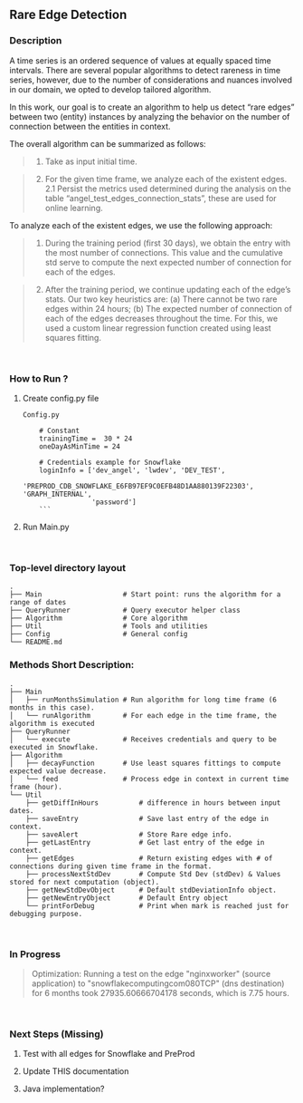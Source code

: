 ## Rare Edge Detection

### Description

A time series is an ordered sequence of values at equally spaced time intervals. There are several popular algorithms to detect rareness in time series, however, due to the number of considerations and nuances involved in our domain, we opted to develop tailored algorithm.

In this work, our goal is to create an algorithm to help us detect “rare edges” between two (entity) instances  by analyzing the behavior on the number of connection between the entities in context.

The overall algorithm can be summarized as follows:

> 1. Take as input initial time. 

> 2. For the given time frame, we analyze each of the existent edges.   
   2.1 Persist the metrics used determined during the analysis on the table “angel_test_edges_connection_stats”, these are used for online learning.


To analyze each of the existent edges, we use the following approach:

> 1. During the training period (first 30 days), we obtain the entry with the most number of connections. This value and the cumulative std serve to compute the next expected number of connection for each of the edges.

> 2. After the training period, we continue updating each of the edge’s stats. Our two key heuristics are: (a) There cannot be two rare edges within 24 hours; (b) The expected number of connection of each of the edges decreases throughout the time. For this, we used a custom linear regression function created using least squares fitting.

<br/>

### How to Run ?

1. Create config.py file
    ```
    Config.py

        # Constant
        trainingTime =  30 * 24
        oneDayAsMinTime = 24

        # Credentials example for Snowflake
        loginInfo = ['dev_angel', 'lwdev', 'DEV_TEST',
                     'PREPROD_CDB_SNOWFLAKE_E6FB97EF9C0EFB48D1AA880139F22303', 'GRAPH_INTERNAL',
                     'password']
        ```
2. Run Main.py

<br/>

### Top-level directory layout

    .
    ├── Main                    # Start point: runs the algorithm for a range of dates
    ├── QueryRunner             # Query executor helper class
    ├── Algorithm               # Core algorithm
    ├── Util                    # Tools and utilities
    ├── Config                  # General config
    └── README.md
    
    
### Methods Short Description:
    .
    ├── Main
    │   ├── runMonthsSimulation # Run algorithm for long time frame (6 months in this case).
    │   └── runAlgorithm        # For each edge in the time frame, the algorithm is executed
    ├── QueryRunner
    │   └── execute             # Receives credentials and query to be executed in Snowflake.
    ├── Algorithm               
    │   ├── decayFunction       # Use least squares fittings to compute expected value decrease.
    │   └── feed                # Process edge in context in current time frame (hour).
    └── Util
        ├── getDiffInHours          # difference in hours between input dates.
        ├── saveEntry               # Save last entry of the edge in context.
        ├── saveAlert               # Store Rare edge info.
        ├── getLastEntry            # Get last entry of the edge in context.
        ├── getEdges                # Return existing edges with # of connections during given time frame in the format.
        ├── processNextStdDev       # Compute Std Dev (stdDev) & Values stored for next computation (object).
        ├── getNewStdDevObject      # Default stdDeviationInfo object.
        ├── getNewEntryObject       # Default Entry object
        └── printForDebug           # Print when mark is reached just for debugging purpose.
    
<br/>

### In Progress

> Optimization: Running a test on the edge "nginxworker" (source application) to "snowflakecomputingcom080TCP" (dns destination) for 6 months took 27935.60666704178 seconds, which is 7.75 hours. 

<br/>

### Next Steps (Missing)

1. Test with all edges for Snowflake and PreProd

2. Update THIS documentation

3. Java implementation?
